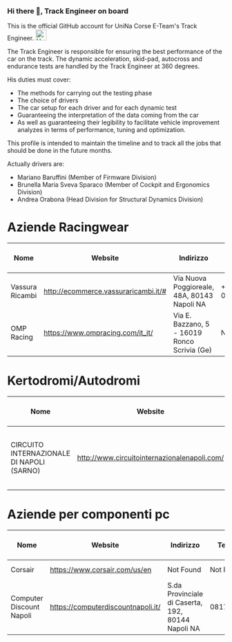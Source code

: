 ### Hi there 👋, Track Engineer on board
This is the official GitHub account for UniNa Corse E-Team's Track Engineer. <img alt="UniNa Corse Icon" src="/images/GIALLO_Logo (1).ico" width="25px">

The Track Engineer is responsible for ensuring the best performance of the car on the track. The dynamic acceleration, skid-pad, autocross and endurance tests are handled by the Track Engineer at 360 degrees. 

His duties must cover: 
- The methods for carrying out the testing phase
- The choice of drivers
- The car setup for each driver and for each dynamic test
- Guaranteeing the interpretation of the data coming from the car
- As well as guaranteeing their legibility to facilitate vehicle improvement analyzes in terms of performance, tuning and optimization.

This profile is intended to maintain the timeline and to track all the jobs that should be done in the future months.

Actually drivers are:
- Mariano Baruffini (Member of Firmware Division)
- Brunella Maria Sveva Sparaco (Member of Cockpit and Ergonomics Division)
- Andrea Orabona (Head Division for Structural Dynamics Division)


# Aziende Racingwear
| Nome | Website | Indirizzo | Telefono | Mail | Contattato/NonContattato | Disponibile a partnership | Preventivo (EUR) | 
|--------|----------|-----------|-----------|------|-------------------------------|-----------------------------|--------------------|
| Vassura Ricambi | http://ecommerce.vassuraricambi.it/# | Via Nuova Poggioreale, 48A, 80143 Napoli NA | +39 081.5538209 | [info@vassuraricambi.it](mailto:info@vassuraricambi.it) | Non Contattato | Non Contattato |  To Define |
| OMP Racing | https://www.ompracing.com/it_it/ |  Via E. Bazzano, 5 - 16019 Ronco Scrivia (Ge) | NAN | Not Found | Non Contattato | Non Contattato | To Define |

# Kertodromi/Autodromi 
| Nome | Website | Luogo | Telefono | Mail | Contattato/Non Contattato | Disponibile a partnership? | Preventivo (EUR) |
|--------|----------|---------|----------|-------|-------------------------------|------------------------------|--------------------|
| CIRCUITO INTERNAZIONALE DI NAPOLI (SARNO) | http://www.circuitointernazionalenapoli.com/ | Via Sarno-Palma 84087 SARNO (SA) ITALY | +39 081 968229 oppure +39 3756977160 | [info@circuitointernazionalenapoli.com](mailto:info@circuitointernazionalenapoli.com) | Non Contattato | Non Contattato | NAN |

# Aziende per componenti pc
| Nome | Website | Indirizzo | Telefono | Mail | Contattato/Non Contattato | Disponibile per partnership? | Preventivo (EUR) | 
|--------|----------|-----------|-----------|------|--------------------------------|--------------------------------|--------------------|
| Corsair | https://www.corsair.com/us/en | Not Found | Not Found | Not found | Non Contattato| Non Contattato | To Define |
| Computer Discount Napoli | https://computerdiscountnapoli.it/ | S.da Provinciale di Caserta, 192, 80144 Napoli NA | 0817375373 | [info@computerdiscountnapoli.it](mailto:info@computerdiscountnapoli.it) | Non Contattato | Non Contattato | To Define |

